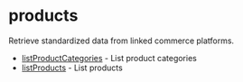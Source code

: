# products

Retrieve standardized data from linked commerce platforms.


* [listProductCategories](listproductcategories.md) - List product categories
* [listProducts](listproducts.md) - List products